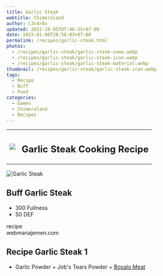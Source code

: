 ```yaml
---
title: Garlic Steak
webtitle: Chimeraland
author: L3n4r0x
updated: 2022-10-05T07:46:55+07:00
date: 2022-01-06T20:56:03+07:00
permalink: /recipes/garlic-steak.html
photos:
  - /recipes/garlic-steak/garlic-steak-name.webp
  - /recipes/garlic-steak/garlic-steak-icon.webp
  - /recipes/garlic-steak/garlic-steak-material.webp
thumbnail: /recipes/garlic-steak/garlic-steak-icon.webp
tags:
  - Recipe
  - Buff
  - Food
categories:
  - Games
  - Chimeraland
  - Recipes
---
```


<section id="bootstrap-wrapper"><link rel="stylesheet" href="https://cdn.statically.io/gh/dimaslanjaka/Web-Manajemen/40ac3225/css/bootstrap-4.5-wrapper.css"/><div class="row mb-2"><div class="col-md-12 mb-2"><table class="table" id="post-info"><tbody><tr><td><img class="d-inline-block me-2" src="/chimeraland/recipes/garlic-steak/garlic-steak-icon.webp" width="auto" height="auto"/></td><td><h1 class="fs-5">Garlic Steak Cooking Recipe</h1></td></tr></tbody></table></div></div><div class="card mb-2"><div class="row g-0"><div class="col-sm-4 position-relative mb-2"><img src="/chimeraland/recipes/garlic-steak/garlic-steak-material.webp" class="card-img fit-cover w-100 h-100" alt="Garlic Steak" data-fancybox="true"/></div><div class="col-sm-8 mb-2"><div class="card-body"><h2 class="card-title fs-5">Buff Garlic Steak</h2><div class="card-text"><ul><li>300 Fullness</li><li>50 DEF</li></ul></div><span class="badge rounded-pill bg-dark">recipe</span></div><div class="card-footer text-end text-muted">webmanajemen.com</div></div></div></div><div class="row mb-2"><div class="col-12 col-lg-6 recipe-item mb-2"><div class="card"><div class="card-body"><h2 class="card-title fs-5">Recipe Garlic Steak 1</h2><div class="card-text"><ul><li>Garlic Powder<span> + </span>Job&#x27;s Tears Powder<span> + </span><a class="text-decoration-none" href="/chimeraland/materials/bosalo-meat.html">Bosalo Meat</a></li></ul></div></div></div></div></div></section>